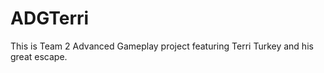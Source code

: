 ADGTerri
========
This is Team 2 Advanced Gameplay project featuring Terri Turkey and his great escape.
